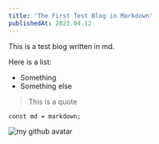 ```yaml
---
title: 'The First Test Blog in Markdown'
publishedAt: 2023.04.12
---
```


This is a test blog written in md.

Here is a list:
- Something
- Something else

> This is a quote

```
const md = markdown;
```

![my github avatar](/blogImages/test-md/github-avatar.jpeg)